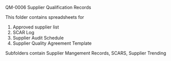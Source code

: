 QM-0006 Supplier Qualification Records

This folder contains spreadsheets for
1) Approved supplier list
2) SCAR Log
3) Supplier Audit Schedule
4) Supplier Quality Agreement Template

Subfolders contain
Supplier Mangement Records, SCARS, Supplier Trending 
